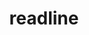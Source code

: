 ---
title: "readline"
layout: cache
categories: [package, v0.18]
meta: {"versions": ["8.1"], "compilers": ["gcc@7.5.0", "gcc@8.4.0"]}
spec_files: 
 - spec-0.json
 - spec-1.json
spec_names:
 - 'readline@8.1%gcc@7.5.0 arch=linux-ubuntu18.04-x86_64 ^ncurses@6.2%gcc@7.5.0~symlinks+termlib abi=none arch=linux-ubuntu18.04-x86_64 ^pkgconf@1.8.0%gcc@7.5.0 arch=linux-ubuntu18.04-x86_64'
 - 'readline@8.1%gcc@8.4.0 arch=linux-ubuntu18.04-x86_64 ^ncurses@6.2%gcc@8.4.0~symlinks+termlib abi=none arch=linux-ubuntu18.04-x86_64 ^pkgconf@1.8.0%gcc@8.4.0 arch=linux-ubuntu18.04-x86_64'
---